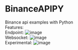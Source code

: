 # BinanceAPIPY
Binance api examples with Python
</br>
Features:
</br>
Endpoint:
![image](https://github.com/user-attachments/assets/c0a58a40-cce8-4234-bcd6-c7cae91c51a3)
</br>
Websocket:
![image](https://github.com/user-attachments/assets/ba576e4a-c0dd-4061-a10e-9ae06088a163)
</br>
Experimental:
![image](https://github.com/user-attachments/assets/962eaba6-2412-4965-a522-db2c76638af7)
</br>

